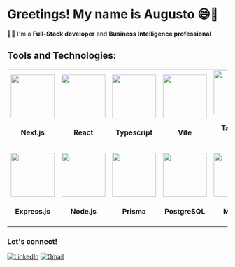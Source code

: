# Greetings! My name is Augusto 😄👋

👨‍💻 I'm a **Full-Stack developer** and **Business Intelligence professional**

<h2>Tools and Technologies:</h2>

<table style="text-align: center;">
    <tr>
        <td>
            <img src="https://cdn.jsdelivr.net/gh/devicons/devicon@latest/icons/nextjs/nextjs-original.svg" height='100px' width='100px' /> 
            <h4>Next.js</h4>
        </td>
        <td>
            <img src="https://cdn.jsdelivr.net/gh/devicons/devicon@latest/icons/react/react-original.svg" height='100px' width='100px' /> 
            <h4>React</h4>
        </td>
        <td>
            <img src="https://cdn.jsdelivr.net/gh/devicons/devicon@latest/icons/typescript/typescript-original.svg" height='100px' width='100px' /> 
            <h4>Typescript</h4>
        </td>
        <td>
            <img src="https://cdn.jsdelivr.net/gh/devicons/devicon@latest/icons/vitejs/vitejs-original.svg" height='100px' width='100px' /> 
            <h4>Vite</h4>
        </td>
        <td>
            <img src="https://cdn.jsdelivr.net/gh/devicons/devicon/icons/tailwindcss/tailwindcss-original-wordmark.svg" height='100px' width='100px' /> 
            <h4>Tailwind CSS</h4>
        </td>
        <td>
            <img src="https://cdn.jsdelivr.net/gh/devicons/devicon@latest/icons/css3/css3-original.svg" height='100px' width='100px' /> 
            <h4>CSS</h4>
        </td>
        <td>
            <img src="https://cdn.jsdelivr.net/gh/devicons/devicon@latest/icons/bootstrap/bootstrap-original.svg" height='100px' width='100px' /> 
            <h4>Bootstrap</h4>
        </td>
    </tr>
    <tr>
        <td>
            <img src="https://cdn.jsdelivr.net/gh/devicons/devicon@latest/icons/express/express-original.svg" height='100px' width='100px' /> 
            <h4>Express.js</h4>
        </td>
        <td>
            <img src="https://cdn.jsdelivr.net/gh/devicons/devicon/icons/nodejs/nodejs-original-wordmark.svg" height='100px' width='100px' /> 
            <h4>Node.js</h4>
        </td>
        <td>
            <img src="https://cdn.jsdelivr.net/gh/devicons/devicon@latest/icons/prisma/prisma-original.svg" height='100px' width='100px' /> 
            <h4>Prisma</h4>
        </td>
        <td>
            <img src="https://cdn.jsdelivr.net/gh/devicons/devicon@latest/icons/postgresql/postgresql-original.svg" height='100px' width='100px' /> 
            <h4>PostgreSQL</h4>
        </td>
        <td>
            <img src="https://cdn.jsdelivr.net/gh/devicons/devicon@latest/icons/mysql/mysql-original.svg" height='100px' width='100px' /> 
            <h4>MySQL</h4>
        </td>              
        <td>
            <img src="https://cdn.jsdelivr.net/gh/devicons/devicon@latest/icons/git/git-original.svg" height='100px' width='100px' /> 
            <h4>GIT</h4>
        </td>
        <td>
            <img src="https://cdn.jsdelivr.net/gh/devicons/devicon@latest/icons/figma/figma-original.svg" height='100px' width='100px' /> 
            <h4>Figma</h4>
        </td>
    </tr>
</table>

### Let's connect!
[![LinkedIn](https://img.shields.io/badge/LinkedIn-AugustoRibeiro-blue?style=for-the-badge&logo=linkedin)](https://www.linkedin.com/in/augusto-ribeiro7/)
[![Gmail](https://img.shields.io/badge/Gmail-AugustoRibeiro-red?style=for-the-badge&logo=gmail)](mailto:augustoribeiro2201@gmail.com)
